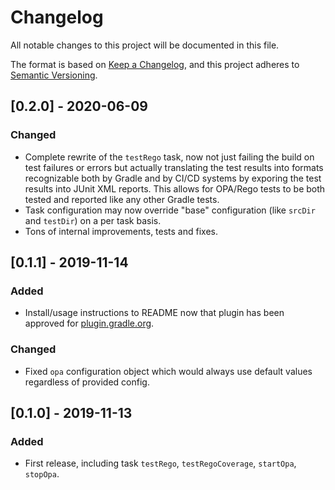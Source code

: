 # Changelog
All notable changes to this project will be documented in this file.

The format is based on [Keep a Changelog](https://keepachangelog.com/en/1.0.0/),
and this project adheres to [Semantic Versioning](https://semver.org/spec/v2.0.0.html).

[//]: # (## [Unreleased])
[//]: # (### Added)
[//]: # (### Changed)
[//]: # (### Removed)

## [0.2.0] - 2020-06-09
### Changed
- Complete rewrite of the `testRego` task, now not just failing the build on test failures or errors but actually translating the test results into formats recognizable both by Gradle and by CI/CD systems by exporing the test results into JUnit XML reports. This allows for OPA/Rego tests to be both tested and reported like any other Gradle tests.
- Task configuration may now override "base" configuration (like `srcDir` and `testDir`) on a per task basis. 
- Tons of internal improvements, tests and fixes.

## [0.1.1] - 2019-11-14
### Added
- Install/usage instructions to README now that plugin has been approved for 
[plugin.gradle.org](https://plugins.gradle.org/plugin/com.bisnode.opa).

### Changed
- Fixed `opa` configuration object which would always use default values regardless of provided config.

## [0.1.0] - 2019-11-13
### Added
- First release, including task `testRego`, `testRegoCoverage`, `startOpa`, `stopOpa`.

